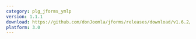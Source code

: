 ```yaml
---
category: plg_jforms_ymlp
version: 1.1.1
download: https://github.com/donJoomla/jforms/releases/download/v1.6.2/plg_jforms_ymlp_111_j30.zip
platform: 3.0
---
```

